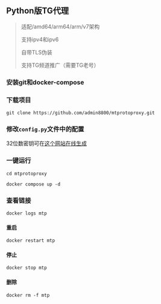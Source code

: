 ## Python版TG代理 ##

>适配/amd64/arm64/arm/v7架构
>
>支持ipv4和ipv6
>
>自带TLS伪装
>
>支持TG频道推广（需要TG老号）

### 安装git和docker-compose

### 下载项目
```
git clone https://github.com/admin8800/mtprotoproxy.git
```
### 修改`config.py`文件中的配置

32位数密钥可在[这个网站在线生成](https://www.lzltool.com/Tools/RandomHex)

### 一键运行
```
cd mtprotoproxy
```
```
docker compose up -d
```

### 查看链接

```
docker logs mtp
```

#### 重启
```
docker restart mtp
```

#### 停止
```
docker stop mtp
```
#### 删除
```
docker rm -f mtp
```
